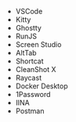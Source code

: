 - VSCode
- Kitty
- Ghostty
- RunJS
- Screen Studio
- AltTab
- Shortcat
- CleanShot X
- Raycast
- Docker Desktop
- 1Password
- IINA
- Postman
